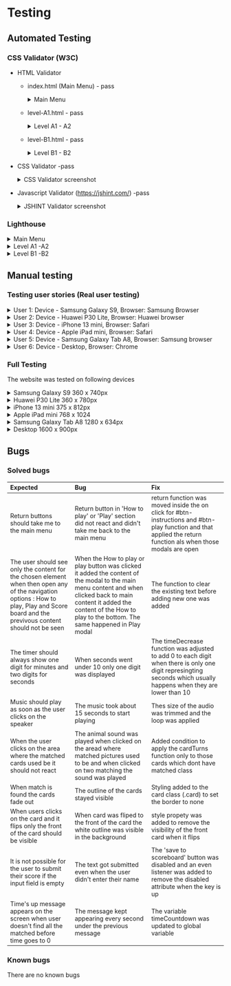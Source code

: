 # Testing

## Automated Testing 

### CSS Validator (W3C)
 * HTML Validator 
   * index.html (Main Menu) - pass
      <details>
      <summary>Main Menu</summary>
      <br>

      ![Index.html (Main Menu) Validation](./assets/readme_docs/automated_testing/w3c-validator-index-page.jpg.JPG)

      </details> 

   * level-A1.html - pass

      <details>
      <summary>Level A1 - A2</summary>
      <br>

      ![level-A1.html (Level A1 - A2) Validation](./assets/readme_docs/automated_testing/w3c-validator-level-A1-page.jpg)

      </details> 


   * level-B1.html - pass
     <details>
     <summary>Level B1 - B2</summary>
     <br>

     ![Contact.html (Level B1 - B2) Validation](./assets/readme_docs/automated_testing/w3c-validator-level-B1-page.JPG)

    </details>  


 * CSS Validator -pass
    
   <details>
   <summary>CSS Validator screenshot</summary>
   <br>
 
   ![Stylesheet Valiation](./assets/readme_docs/automated_testing/w3c-css-validator.JPG)

   </details>  

  * Javascript Validator (https://jshint.com/) -pass

    <details>
    <summary>JSHINT Validator screenshot</summary>
    <br>
  
    ![Javascript Valiation](./assets/readme_docs/automated_testing/jshint-validator-javascript.JPG)

    </details>   

### Lighthouse

<details>
<summary>Main Menu</summary>
<br>

* Desktop

![Main Menu Lighthouse test](./assets/readme_docs/automated_testing/lighthouse-main-menu-index-page-desktop.JPG)

* Mobile

![Main Menu Lighthouse test](./assets/readme_docs/automated_testing/lighthouse-main-menu-index-page-mobile.JPG)

</details> 

<details>
<summary>Level A1 -A2</summary>
<br>

![Level A1 -A2 page Lighthouse test](./assets/readme%20_docs/lighthouse%20test/Portfolio%20page.JPG)

</details> 

<details>
<summary>Level B1 -B2</summary>
<br>

![Contact page Lighthouse test](./assets/readme%20_docs/lighthouse%20test/Contact%20page.JPG)

</details> 

## Manual testing

### Testing user stories (Real user testing)

<details>
<summary> User 1:   Device -  Samsung Galaxy S9, Browser: Samsung Browser
</summary>
<br>

<details>
<summary> Main page
</summary>
<br>

| User stories | Feature | Expected result | Actual result |
|  :---| :---|  :---|  :---|
| 5  | Layout | Game as well as initial page and result fit the screen size and there is no need to sroll | Works as expected |
| 2  | Layout | All elements are visible  | Works as expected|
| 25 | Game name and game type description | Gives indication of the game type and who it is for| Works as expected|
| 1, 25 | Introduction to the game | Gives the description of the game and it's use | Works as expected|
| 2, 26 | Navigation buttons | Give me clear indication on where they will take me and are easy to read and it is intuitive| Works as expected|
|3 | Navigation buttons - How to play | When I click 'How to play' button it takes me to How to play section | Works as expected|
|3 | Navigation buttons - How to play on smaller devices| Instructions are easy to read and on smaller devices I have scroll option | Works as expected|
|4, 22, 29 | Navigation buttons  -Play | When I click 'Play buton'  it takes me to game options | Works as expected|
| 6, 36 | Navigation buttons  -Score board | When I click 'Score board'  it takes me to Scoreboard section | Works as expected|
| 7, 27 | Return button | When I click return button it takes me back to the main menu |
| 4, 27 | Play modal | I have two options of the games A1-A2 and  B1-B2 | Works as expected|
| 19, 36 | Score board | My score appears on the board | Works as expected|
| 4, 27 | Level options  A1-A2  button | A1-A2  button takes me to  A1-A2  game | Works as expected|
| 4, 24, 27 | Level options  B1-B2 button | B1-B2 button takes me to B1-B2 game|

</details> 

<details>
<summary> Game page
</summary>
<br>

| User stories | Feature | Expected result | Actual result |
|  :---| :---|  :---|  :---|
| User stories | Feature | Expected result | Actual result |
|  :---| :---|  :---|  :---|
| 15, 37 | Timer | Time starts as soon as the games loads | Works as expected|
| 15, 37 | Timer | Goes down by second | Works as expected|
| 16,38 | Turns | When I select two cards the counter of the turns goes up 1 both when they match and don’t match | Works as expected|
| 21, 39 | Music | When I click on the crossed speaker icon the cross is removed and the music starts playing |
| 5 | Cards | Card area fiths my screen size | Works as expected|
| 5 | Card  | When game loads there are 16 cards of the same color  |  Works as expected |
| 35 | Card  | When I click a card of my choice it turns around and I see a picture or a word  |  Works as expected |
| 11, 34 | Card  | Each time card turns  hear the pronunciation of the animal name |  Works as expected |
| 10 | Card  | When I click the card that is alreay selected  it doesn’t react : no animal name is said or card is not turned  |  Works as expected |
| 12 | Card  | When I find a match the cards dissaper and sound effect is played |  Works as expected |
| 13, 33 | Card  | When I don’t find a match cards turn back around  |  Works as expected |
| 10, 34 | Card  | When I click area where cards which I matched used to be it doesn’t react: no animal name is said neither can I hear a matched sound  |  Works as expected |
| 10, 14, 32 | Card | When I select two cards they stay face up long enough to see what picture or word is on the card |  Works as expected |
| 9, 31 | Card | With each new game cards are in a different position  |  Works as expected |

</details> 

<details>
<summary> Result section
</summary>
<br>
 
| User stories | Feature | Expected result | Actual result |
|  :---| :---|  :---|  :---|
| 17 | Time's up | When 2 minutes are over the game finished and Time'us message pop's up |  Works as expected |
| 17 | Well done  | When all pairs are matched Well done message pop's up |  Works as expected |
| 18, 36 | Points  | Underneath  the Well done message I can see how many points I earned  |  Works as expected |
| 19,36 | Input  | Input field shows text "Write your name here "  |  Works as expected |
| 19,36 | Input  | When I type anything in the field it overrides the placeholder message |  Works as expected |
| 19 | Save to the scoreboard button  | When I click save to the  score board button it saves my name in the scoreboard |  Works as expected |
| 19 | Save to the scoreboard button  | When I click save to the  score board button it saves my name in the scoreboard |  Works as expected |
| 20 | Save to the scoreboard button  | When I click save to the  score board button the text of the button changes to Saved  |  Works as expected |
| 8,30 | Try again button | When I click try again button it takes me to the same level  |  Works as expected |
| 2, 27 | Main menu button  | When I click Main menu  button it takes me to Main menu  |  Works as expected |

</details> 

<details>
<summary> Footer
</summary>
<br>

| User stories | Feature | Expected result | Actual result |
|  :---| :---|  :---|  :---|
| 40 | Link | When I click link it opens on a new page |  Works as expected |
| 40 | Link | When I click link it takes me to git hub page |  Works as expected |

</details> 

<details>
<summary> 404error page
</summary>
<br>

| User stories | Feature | Expected result | Actual result |
|  :---| :---|  :---|  :---|
| 41 | 404. html | When the game is not found I am directed to the page that tell me that the page is not found |  Works as expected |
| 42 | Back to the game button | When I click the back to the game button it takes me back to the the Main menu  |  Works as expected |

</details> 

</details> 

<details>
<summary> User 2:   Device -  Huawei P30 Lite, Browser: Huawei browser
</summary>
<br>

<details>
<summary> Main page
</summary>
<br>

| User stories | Feature | Expected result | Actual result |
|  :---| :---|  :---|  :---|
| 5  | Layout | Game as well as initial page and result fit the screen size and there is no need to sroll | Works as expected |
| 2  | Layout | All elements are visible  | Works as expected|
| 25 | Game name and game type description | Gives indication of the game type and who it is for| Works as expected|
| 1, 25 | Introduction to the game | Gives the description of the game and it's use | Works as expected|
| 2, 26 | Navigation buttons | Give me clear indication on where they will take me and are easy to read and it is intuitive| Works as expected|
|3 | Navigation buttons - How to play | When I click 'How to play' button it takes me to How to play section | Works as expected|
|3 | Navigation buttons - How to play on smaller devices| Instructions are easy to read and on smaller devices I have scroll option | Works as expected|
|4, 22, 29 | Navigation buttons  -Play | When I click 'Play buton'  it takes me to game options | Works as expected|
| 6, 36 | Navigation buttons  -Score board | When I click 'Score board'  it takes me to Scoreboard section | Works as expected|
| 7, 27 | Return button | When I click return button it takes me back to the main menu |
| 4, 27 | Play modal | I have two options of the games A1-A2 and  B1-B2 | Works as expected|
| 19, 36 | Score board | My score appears on the board | Works as expected|
| 4, 27 | Level options  A1-A2  button | A1-A2  button takes me to  A1-A2  game | Works as expected|
| 4, 24, 27 | Level options  B1-B2 button | B1-B2 button takes me to B1-B2 game|

</details> 

<details>
<summary> Game page
</summary>
<br>

| User stories | Feature | Expected result | Actual result |
|  :---| :---|  :---|  :---|
| User stories | Feature | Expected result | Actual result |
|  :---| :---|  :---|  :---|
| 15, 37 | Timer | Time starts as soon as the games loads | Works as expected|
| 15, 37 | Timer | Goes down by second | Works as expected|
| 16,38 | Turns | When I select two cards the counter of the turns goes up 1 both when they match and don’t match | Works as expected|
| 21, 39 | Music | When I click on the crossed speaker icon the cross is removed and the music starts playing |
| 5 | Cards | Card area fiths my screen size | Works as expected|
| 5 | Card  | When game loads there are 16 cards of the same color  |  Works as expected |
| 35 | Card  | When I click a card of my choice it turns around and I see a picture or a word  |  Works as expected |
| 11, 34 | Card  | Each time card turns  hear the pronunciation of the animal name |  Works as expected |
| 10 | Card  | When I click the card that is alreay selected  it doesn’t react : no animal name is said or card is not turned  |  Works as expected |
| 12 | Card  | When I find a match the cards dissaper and sound effect is played |  Works as expected |
| 13, 33 | Card  | When I don’t find a match cards turn back around  |  Works as expected |
| 10, 34 | Card  | When I click area where cards which I matched used to be it doesn’t react: no animal name is said neither can I hear a matched sound  |  Works as expected |
| 10, 14, 32 | Card | When I select two cards they stay face up long enough to see what picture or word is on the card |  Works as expected |
| 9, 31 | Card | With each new game cards are in a different position  |  Works as expected |

</details> 

<details>
<summary> Result section
</summary>
<br>
 
| User stories | Feature | Expected result | Actual result |
|  :---| :---|  :---|  :---|
| 17 | Time's up | When 2 minutes are over the game finished and Time'us message pop's up |  Works as expected |
| 17 | Well done  | When all pairs are matched Well done message pop's up |  Works as expected |
| 18, 36 | Points  | Underneath  the Well done message I can see how many points I earned  |  Works as expected |
| 19,36 | Input  | Input field shows text "Write your name here "  |  Works as expected |
| 19,36 | Input  | When I type anything in the field it overrides the placeholder message |  Works as expected |
| 19 | Save to the scoreboard button  | When I click save to the  score board button it saves my name in the scoreboard |  Works as expected |
| 19 | Save to the scoreboard button  | When I click save to the  score board button it saves my name in the scoreboard |  Works as expected |
| 20 | Save to the scoreboard button  | When I click save to the  score board button the text of the button changes to Saved  |  Works as expected |
| 8,30 | Try again button | When I click try again button it takes me to the same level  |  Works as expected |
| 2, 27 | Main menu button  | When I click Main menu  button it takes me to Main menu  |  Works as expected |

</details> 

<details>
<summary> Footer
</summary>
<br>

| User stories | Feature | Expected result | Actual result |
|  :---| :---|  :---|  :---|
| 40 | Link | When I click link it opens on a new page |  Works as expected |
| 40 | Link | When I click link it takes me to git hub page |  Works as expected |

</details> 

<details>
<summary> 404error page
</summary>
<br>

| User stories | Feature | Expected result | Actual result |
|  :---| :---|  :---|  :---|
| 41 | 404. html | When the game is not found I am directed to the page that tell me that the page is not found |  Works as expected |
| 42 | Back to the game button | When I click the back to the game button it takes me back to the the Main menu  |  Works as expected |

</details> 

</details> 

<details>
<summary> User 3:   Device -  iPhone 13 mini, Browser: Safari
</summary>
<br>

<details>
<summary> Main page
</summary>
<br>

| User stories | Feature | Expected result | Actual result |
|  :---| :---|  :---|  :---|
| 5  | Layout | Game as well as initial page and result fit the screen size and there is no need to sroll | Works as expected |
| 2  | Layout | All elements are visible  | Works as expected|
| 25 | Game name and game type description | Gives indication of the game type and who it is for| Works as expected|
| 1, 25 | Introduction to the game | Gives the description of the game and it's use | Works as expected|
| 2, 26 | Navigation buttons | Give me clear indication on where they will take me and are easy to read and it is intuitive| Works as expected|
|3 | Navigation buttons - How to play | When I click 'How to play' button it takes me to How to play section | Works as expected|
|3 | Navigation buttons - How to play on smaller devices| Instructions are easy to read and on smaller devices I have scroll option | Works as expected|
|4, 22, 29 | Navigation buttons  -Play | When I click 'Play buton'  it takes me to game options | Works as expected|
| 6, 36 | Navigation buttons  -Score board | When I click 'Score board'  it takes me to Scoreboard section | Works as expected|
| 7, 27 | Return button | When I click return button it takes me back to the main menu |
| 4, 27 | Play modal | I have two options of the games A1-A2 and  B1-B2 | Works as expected|
| 19, 36 | Score board | My score appears on the board | Works as expected|
| 4, 27 | Level options  A1-A2  button | A1-A2  button takes me to  A1-A2  game | Works as expected|
| 4, 24, 27 | Level options  B1-B2 button | B1-B2 button takes me to B1-B2 game|

</details> 

<details>
<summary> Game page
</summary>
<br>

| User stories | Feature | Expected result | Actual result |
|  :---| :---|  :---|  :---|
| User stories | Feature | Expected result | Actual result |
|  :---| :---|  :---|  :---|
| 15, 37 | Timer | Time starts as soon as the games loads | Works as expected|
| 15, 37 | Timer | Goes down by second | Works as expected|
| 16,38 | Turns | When I select two cards the counter of the turns goes up 1 both when they match and don’t match | Works as expected|
| 21, 39 | Music | When I click on the crossed speaker icon the cross is removed and the music starts playing |
| 5 | Cards | Card area fiths my screen size | Works as expected|
| 5 | Card  | When game loads there are 16 cards of the same color  |  Works as expected |
| 35 | Card  | When I click a card of my choice it turns around and I see a picture or a word  |  Works as expected |
| 11, 34 | Card  | Each time card turns  hear the pronunciation of the animal name |  Works as expected |
| 10 | Card  | When I click the card that is alreay selected  it doesn’t react : no animal name is said or card is not turned  |  Works as expected |
| 12 | Card  | When I find a match the cards dissaper and sound effect is played |  Works as expected |
| 13, 33 | Card  | When I don’t find a match cards turn back around  |  Works as expected |
| 10, 34 | Card  | When I click area where cards which I matched used to be it doesn’t react: no animal name is said neither can I hear a matched sound  |  Works as expected |
| 10, 14, 32 | Card | When I select two cards they stay face up long enough to see what picture or word is on the card |  Works as expected |
| 9, 31 | Card | With each new game cards are in a different position  |  Works as expected |

</details> 

<details>
<summary> Result section
</summary>
<br>
 
| User stories | Feature | Expected result | Actual result |
|  :---| :---|  :---|  :---|
| 17 | Time's up | When 2 minutes are over the game finished and Time'us message pop's up |  Works as expected |
| 17 | Well done  | When all pairs are matched Well done message pop's up |  Works as expected |
| 18, 36 | Points  | Underneath  the Well done message I can see how many points I earned  |  Works as expected |
| 19,36 | Input  | Input field shows text "Write your name here "  |  Works as expected |
| 19,36 | Input  | When I type anything in the field it overrides the placeholder message |  Works as expected |
| 19 | Save to the scoreboard button  | When I click save to the  score board button it saves my name in the scoreboard |  Works as expected |
| 19 | Save to the scoreboard button  | When I click save to the  score board button it saves my name in the scoreboard |  Works as expected |
| 20 | Save to the scoreboard button  | When I click save to the  score board button the text of the button changes to Saved  |  Works as expected |
| 8,30 | Try again button | When I click try again button it takes me to the same level  |  Works as expected |
| 2, 27 | Main menu button  | When I click Main menu  button it takes me to Main menu  |  Works as expected |

</details> 

<details>
<summary> Footer
</summary>
<br>

| User stories | Feature | Expected result | Actual result |
|  :---| :---|  :---|  :---|
| 40 | Link | When I click link it opens on a new page |  Works as expected |
| 40 | Link | When I click link it takes me to git hub page |  Works as expected |

</details> 

<details>
<summary> 404error page
</summary>
<br>

| User stories | Feature | Expected result | Actual result |
|  :---| :---|  :---|  :---|
| 41 | 404. html | When the game is not found I am directed to the page that tell me that the page is not found |  Works as expected |
| 42 | Back to the game button | When I click the back to the game button it takes me back to the the Main menu  |  Works as expected |

</details> 

</details> 

<details>
<summary> User 4:   Device -  Apple iPad mini, Browser: Safari
</summary>
<br>

<details>
<summary> Main page
</summary>
<br>

| User stories | Feature | Expected result | Actual result |
|  :---| :---|  :---|  :---|
| 5  | Layout | Game as well as initial page and result fit the screen size and there is no need to sroll | Works as expected |
| 2  | Layout | All elements are visible  | Works as expected|
| 25 | Game name and game type description | Gives indication of the game type and who it is for| Works as expected|
| 1, 25 | Introduction to the game | Gives the description of the game and it's use | Works as expected|
| 2, 26 | Navigation buttons | Give me clear indication on where they will take me and are easy to read and it is intuitive| Works as expected|
|3 | Navigation buttons - How to play | When I click 'How to play' button it takes me to How to play section | Works as expected|
|3 | Navigation buttons - How to play on smaller devices| Instructions are easy to read and on smaller devices I have scroll option | Works as expected|
|4, 22, 29 | Navigation buttons  -Play | When I click 'Play buton'  it takes me to game options | Works as expected|
| 6, 36 | Navigation buttons  -Score board | When I click 'Score board'  it takes me to Scoreboard section | Works as expected|
| 7, 27 | Return button | When I click return button it takes me back to the main menu |
| 4, 27 | Play modal | I have two options of the games A1-A2 and  B1-B2 | Works as expected|
| 19, 36 | Score board | My score appears on the board | Works as expected|
| 4, 27 | Level options  A1-A2  button | A1-A2  button takes me to  A1-A2  game | Works as expected|
| 4, 24, 27 | Level options  B1-B2 button | B1-B2 button takes me to B1-B2 game|

</details> 

<details>
<summary> Game page
</summary>
<br>

| User stories | Feature | Expected result | Actual result |
|  :---| :---|  :---|  :---|
| User stories | Feature | Expected result | Actual result |
|  :---| :---|  :---|  :---|
| 15, 37 | Timer | Time starts as soon as the games loads | Works as expected|
| 15, 37 | Timer | Goes down by second | Works as expected|
| 16,38 | Turns | When I select two cards the counter of the turns goes up 1 both when they match and don’t match | Works as expected|
| 21, 39 | Music | When I click on the crossed speaker icon the cross is removed and the music starts playing |
| 5 | Cards | Card area fiths my screen size | Works as expected|
| 5 | Card  | When game loads there are 16 cards of the same color  |  Works as expected |
| 35 | Card  | When I click a card of my choice it turns around and I see a picture or a word  |  Works as expected |
| 11, 34 | Card  | Each time card turns  hear the pronunciation of the animal name |  Works as expected |
| 10 | Card  | When I click the card that is alreay selected  it doesn’t react : no animal name is said or card is not turned  |  Works as expected |
| 12 | Card  | When I find a match the cards dissaper and sound effect is played |  Works as expected |
| 13, 33 | Card  | When I don’t find a match cards turn back around  |  Works as expected |
| 10, 34 | Card  | When I click area where cards which I matched used to be it doesn’t react: no animal name is said neither can I hear a matched sound  |  Works as expected |
| 10, 14, 32 | Card | When I select two cards they stay face up long enough to see what picture or word is on the card |  Works as expected |
| 9, 31 | Card | With each new game cards are in a different position  |  Works as expected |

</details> 

<details>
<summary> Result section
</summary>
<br>
 
| User stories | Feature | Expected result | Actual result |
|  :---| :---|  :---|  :---|
| 17 | Time's up | When 2 minutes are over the game finished and Time'us message pop's up |  Works as expected |
| 17 | Well done  | When all pairs are matched Well done message pop's up |  Works as expected |
| 18, 36 | Points  | Underneath  the Well done message I can see how many points I earned  |  Works as expected |
| 19,36 | Input  | Input field shows text "Write your name here "  |  Works as expected |
| 19,36 | Input  | When I type anything in the field it overrides the placeholder message |  Works as expected |
| 19 | Save to the scoreboard button  | When I click save to the  score board button it saves my name in the scoreboard |  Works as expected |
| 19 | Save to the scoreboard button  | When I click save to the  score board button it saves my name in the scoreboard |  Works as expected |
| 20 | Save to the scoreboard button  | When I click save to the  score board button the text of the button changes to Saved  |  Works as expected |
| 8,30 | Try again button | When I click try again button it takes me to the same level  |  Works as expected |
| 2, 27 | Main menu button  | When I click Main menu  button it takes me to Main menu  |  Works as expected |

</details> 

<details>
<summary> Footer
</summary>
<br>

| User stories | Feature | Expected result | Actual result |
|  :---| :---|  :---|  :---|
| 40 | Link | When I click link it opens on a new page |  Works as expected |
| 40 | Link | When I click link it takes me to git hub page |  Works as expected |

</details> 

<details>
<summary> 404error page
</summary>
<br>

| User stories | Feature | Expected result | Actual result |
|  :---| :---|  :---|  :---|
| 41 | 404. html | When the game is not found I am directed to the page that tell me that the page is not found |  Works as expected |
| 42 | Back to the game button | When I click the back to the game button it takes me back to the the Main menu  |  Works as expected |

</details> 

</details> 

<details>
<summary> User 5:   Device -  Samsung Galaxy Tab A8, Browser: Samsung browser
</summary>
<br>

<details>
<summary> Main page
</summary>
<br>

| User stories | Feature | Expected result | Actual result |
|  :---| :---|  :---|  :---|
| 5  | Layout | Game as well as initial page and result fit the screen size and there is no need to sroll | Works as expected |
| 2  | Layout | All elements are visible  | Works as expected|
| 25 | Game name and game type description | Gives indication of the game type and who it is for| Works as expected|
| 1, 25 | Introduction to the game | Gives the description of the game and it's use | Works as expected|
| 2, 26 | Navigation buttons | Give me clear indication on where they will take me and are easy to read and it is intuitive| Works as expected|
|3 | Navigation buttons - How to play | When I click 'How to play' button it takes me to How to play section | Works as expected|
|3 | Navigation buttons - How to play on smaller devices| Instructions are easy to read and on smaller devices I have scroll option | Works as expected|
|4, 22, 29 | Navigation buttons  -Play | When I click 'Play buton'  it takes me to game options | Works as expected|
| 6, 36 | Navigation buttons  -Score board | When I click 'Score board'  it takes me to Scoreboard section | Works as expected|
| 7, 27 | Return button | When I click return button it takes me back to the main menu |
| 4, 27 | Play modal | I have two options of the games A1-A2 and  B1-B2 | Works as expected|
| 19, 36 | Score board | My score appears on the board | Works as expected|
| 4, 27 | Level options  A1-A2  button | A1-A2  button takes me to  A1-A2  game | Works as expected|
| 4, 24, 27 | Level options  B1-B2 button | B1-B2 button takes me to B1-B2 game|

</details> 

<details>
<summary> Game page
</summary>
<br>

| User stories | Feature | Expected result | Actual result |
|  :---| :---|  :---|  :---|
| User stories | Feature | Expected result | Actual result |
|  :---| :---|  :---|  :---|
| 15, 37 | Timer | Time starts as soon as the games loads | Works as expected|
| 15, 37 | Timer | Goes down by second | Works as expected|
| 16,38 | Turns | When I select two cards the counter of the turns goes up 1 both when they match and don’t match | Works as expected|
| 21, 39 | Music | When I click on the crossed speaker icon the cross is removed and the music starts playing |
| 5 | Cards | Card area fiths my screen size | Works as expected|
| 5 | Card  | When game loads there are 16 cards of the same color  |  Works as expected |
| 35 | Card  | When I click a card of my choice it turns around and I see a picture or a word  |  Works as expected |
| 11, 34 | Card  | Each time card turns  hear the pronunciation of the animal name |  Works as expected |
| 10 | Card  | When I click the card that is alreay selected  it doesn’t react : no animal name is said or card is not turned  |  Works as expected |
| 12 | Card  | When I find a match the cards dissaper and sound effect is played |  Works as expected |
| 13, 33 | Card  | When I don’t find a match cards turn back around  |  Works as expected |
| 10, 34 | Card  | When I click area where cards which I matched used to be it doesn’t react: no animal name is said neither can I hear a matched sound  |  Works as expected |
| 10, 14, 32 | Card | When I select two cards they stay face up long enough to see what picture or word is on the card |  Works as expected |
| 9, 31 | Card | With each new game cards are in a different position  |  Works as expected |

</details> 

<details>
<summary> Result section
</summary>
<br>
 
| User stories | Feature | Expected result | Actual result |
|  :---| :---|  :---|  :---|
| 17 | Time's up | When 2 minutes are over the game finished and Time'us message pop's up |  Works as expected |
| 17 | Well done  | When all pairs are matched Well done message pop's up |  Works as expected |
| 18, 36 | Points  | Underneath  the Well done message I can see how many points I earned  |  Works as expected |
| 19,36 | Input  | Input field shows text "Write your name here "  |  Works as expected |
| 19,36 | Input  | When I type anything in the field it overrides the placeholder message |  Works as expected |
| 19 | Save to the scoreboard button  | When I click save to the  score board button it saves my name in the scoreboard |  Works as expected |
| 19 | Save to the scoreboard button  | When I click save to the  score board button it saves my name in the scoreboard |  Works as expected |
| 20 | Save to the scoreboard button  | When I click save to the  score board button the text of the button changes to Saved  |  Works as expected |
| 8,30 | Try again button | When I click try again button it takes me to the same level  |  Works as expected |
| 2, 27 | Main menu button  | When I click Main menu  button it takes me to Main menu  |  Works as expected |

</details> 

<details>
<summary> Footer
</summary>
<br>

| User stories | Feature | Expected result | Actual result |
|  :---| :---|  :---|  :---|
| 40 | Link | When I click link it opens on a new page |  Works as expected |
| 40 | Link | When I click link it takes me to git hub page |  Works as expected |

</details> 

<details>
<summary> 404error page
</summary>
<br>

| User stories | Feature | Expected result | Actual result |
|  :---| :---|  :---|  :---|
| 41 | 404. html | When the game is not found I am directed to the page that tell me that the page is not found |  Works as expected |
| 42 | Back to the game button | When I click the back to the game button it takes me back to the the Main menu  |  Works as expected |

</details> 

</details> 

<details>
<summary> User 6:   Device -  Desktop, Browser: Chrome
</summary>
<br>

<details>
<summary> Main page
</summary>
<br>

| User stories | Feature | Expected result | Actual result |
|  :---| :---|  :---|  :---|
| 5  | Layout | Game as well as initial page and result fit the screen size and there is no need to sroll | Works as expected |
| 2  | Layout | All elements are visible  | Works as expected|
| 25 | Game name and game type description | Gives indication of the game type and who it is for| Works as expected|
| 1, 25 | Introduction to the game | Gives the description of the game and it's use | Works as expected|
| 2, 26 | Navigation buttons | Give me clear indication on where they will take me and are easy to read and it is intuitive| Works as expected|
|3 | Navigation buttons - How to play | When I click 'How to play' button it takes me to How to play section | Works as expected|
|3 | Navigation buttons - How to play on smaller devices| Instructions are easy to read and on smaller devices I have scroll option | Works as expected|
|4, 22, 29 | Navigation buttons  -Play | When I click 'Play buton'  it takes me to game options | Works as expected|
| 6, 36 | Navigation buttons  -Score board | When I click 'Score board'  it takes me to Scoreboard section | Works as expected|
| 7, 27 | Return button | When I click return button it takes me back to the main menu |
| 4, 27 | Play modal | I have two options of the games A1-A2 and  B1-B2 | Works as expected|
| 19, 36 | Score board | My score appears on the board | Works as expected|
| 4, 27 | Level options  A1-A2  button | A1-A2  button takes me to  A1-A2  game | Works as expected|
| 4, 24, 27 | Level options  B1-B2 button | B1-B2 button takes me to B1-B2 game|

</details> 

<details>
<summary> Game page
</summary>
<br>

| User stories | Feature | Expected result | Actual result |
|  :---| :---|  :---|  :---|
| User stories | Feature | Expected result | Actual result |
|  :---| :---|  :---|  :---|
| 15, 37 | Timer | Time starts as soon as the games loads | Works as expected|
| 15, 37 | Timer | Goes down by second | Works as expected|
| 16,38 | Turns | When I select two cards the counter of the turns goes up 1 both when they match and don’t match | Works as expected|
| 21, 39 | Music | When I click on the crossed speaker icon the cross is removed and the music starts playing |
| 5 | Cards | Card area fiths my screen size | Works as expected|
| 5 | Card  | When game loads there are 16 cards of the same color  |  Works as expected |
| 35 | Card  | When I click a card of my choice it turns around and I see a picture or a word  |  Works as expected |
| 11, 34 | Card  | Each time card turns  hear the pronunciation of the animal name |  Works as expected |
| 10 | Card  | When I click the card that is alreay selected  it doesn’t react : no animal name is said or card is not turned  |  Works as expected |
| 12 | Card  | When I find a match the cards dissaper and sound effect is played |  Works as expected |
| 13, 33 | Card  | When I don’t find a match cards turn back around  |  Works as expected |
| 10, 34 | Card  | When I click area where cards which I matched used to be it doesn’t react: no animal name is said neither can I hear a matched sound  |  Works as expected |
| 10, 14, 32 | Card | When I select two cards they stay face up long enough to see what picture or word is on the card |  Works as expected |
| 9, 31 | Card | With each new game cards are in a different position  |  Works as expected |

</details> 

<details>
<summary> Result section
</summary>
<br>
 
| User stories | Feature | Expected result | Actual result |
|  :---| :---|  :---|  :---|
| 17 | Time's up | When 2 minutes are over the game finished and Time'us message pop's up |  Works as expected |
| 17 | Well done  | When all pairs are matched Well done message pop's up |  Works as expected |
| 18, 36 | Points  | Underneath  the Well done message I can see how many points I earned  |  Works as expected |
| 19,36 | Input  | Input field shows text "Write your name here "  |  Works as expected |
| 19,36 | Input  | When I type anything in the field it overrides the placeholder message |  Works as expected |
| 19 | Save to the scoreboard button  | When I click save to the  score board button it saves my name in the scoreboard |  Works as expected |
| 19 | Save to the scoreboard button  | When I click save to the  score board button it saves my name in the scoreboard |  Works as expected |
| 20 | Save to the scoreboard button  | When I click save to the  score board button the text of the button changes to Saved  |  Works as expected |
| 8,30 | Try again button | When I click try again button it takes me to the same level  |  Works as expected |
| 2, 27 | Main menu button  | When I click Main menu  button it takes me to Main menu  |  Works as expected |

</details> 

<details>
<summary> Footer
</summary>
<br>

| User stories | Feature | Expected result | Actual result |
|  :---| :---|  :---|  :---|
| 40 | Link | When I click link it opens on a new page |  Works as expected |
| 40 | Link | When I click link it takes me to git hub page |  Works as expected |

</details> 

<details>
<summary> 404error page
</summary>
<br>

| User stories | Feature | Expected result | Actual result |
|  :---| :---|  :---|  :---|
| 41 | 404. html | When the game is not found I am directed to the page that tell me that the page is not found |  Works as expected |
| 42 | Back to the game button | When I click the back to the game button it takes me back to the the Main menu  |  Works as expected |

</details> 

</details> 



</details> 


### Full Testing

The website was tested on following devices

<details>
<summary>Samsung Galaxy S9  360 x 740px </summary>
<ul>

 <details>
 <summary>Main menu</summary>
 
![Main menu 1](./assets/readme_docs/full_testing/samsung_s9/main-menu.PNG)
![Main menu 2](./assets/readme_docs/full_testing/samsung_s9/main-menu-how-to-play.PNG)
![Main menu 3](./assets/readme_docs/full_testing/samsung_s9/main-menu-play.PNG)
![Main menu 4](./assets/readme_docs/full_testing/samsung_s9/main-menu-score-board.PNG)
![Main menu 5](./assets/readme_docs/full_testing/samsung_s9/main-menu-score-board-scores.PNG)

 </details> 

 <details>
 <summary>Game</summary>
 
![Game](./assets/readme_docs/full_testing/samsung_s9/game-page.PNG)


 </details> 

 <details>
 <summary>Result</summary>
 
![Time's up](./assets/readme_docs/full_testing/samsung_s9/times%20up.PNG)
![You win ](./assets/readme_docs/full_testing/samsung_s9/you-win.PNG)


 </details> 

 <details>
  <summary>404</summary>
 
![404](./assets/readme_docs/full_testing/samsung_s9/404page.PNG)



 </details> 

</ul>
</details> 


<details>
<summary>Huawei P30 Lite 360 x 780px</summary>
<ul>

 <details>
 <summary>Main menu</summary>
 
![Main menu 1](./assets/readme_docs/full_testing/huawei_p30_lite/main-menu.PNG)
![Main menu 2](./assets/readme_docs/full_testing/huawei_p30_lite/main-menu-how-to-play.PNG)
![Main menu 3](./assets/readme_docs/full_testing/huawei_p30_lite/main-menu-play.PNG)
![Main menu 4](./assets/readme_docs/full_testing/huawei_p30_lite/score-board.PNG)
![Main menu 5](./assets/readme_docs/full_testing/huawei_p30_lite/score-board-score.PNG)


 </details> 

 <details>
 <summary>Game</summary>
 
![Game](./assets/readme_docs/full_testing/huawei_p30_lite/card-page.PNG)

 </details> 

 <details>
 <summary>Result</summary>
 
![Times up](./assets/readme_docs/full_testing/huawei_p30_lite/times%20up.PNG)
![You win](./assets/readme_docs/full_testing/huawei_p30_lite/you-win.PNG)


 </details> 

  <details>
 <summary>404 page</summary>
 
![404 page](./assets/readme_docs/full_testing/huawei_p30_lite/404page.PNG)



 </details> 

</ul>
</details> 


<details>
<summary>iPhone 13 mini 375 x 812px</summary>
<ul>

 <details>
 <summary>Main menu</summary>
 
![Main menu 1](./assets/readme_docs/full_testing/iphone13_mini/main-menu.PNG)
![Main menu2](./assets/readme_docs/full_testing/iphone13_mini/main-menu-how-to-play-play.PNG)
![Main menu 3](./assets/readme_docs/full_testing/iphone13_mini/main-menu-how-to-play.PNG)
![Main menu 4](./assets/readme_docs/full_testing/iphone13_mini/main-menu-score-board.PNG)
![Main menu 5](./assets/readme_docs/full_testing/iphone13_mini/score-board-score.PNG)

 </details> 

 <details>
 <summary>Game</summary>
 
![Game](./assets/readme_docs/full_testing/iphone13_mini/game-page.PNG)

 </details> 

 <details>
 <summary>Result</summary>
 
![Time's up](./assets/readme_docs/full_testing/iphone13_mini/times%20up.PNG)
![You win](./assets/readme_docs/full_testing/iphone13_mini/you-win.PNG)


 </details> 

 <details>
 <summary>404 page</summary>
 
![404 page](./assets/readme_docs/full_testing/iphone13_mini/404page.PNG)



 </details> 

</ul>
</details> 



<details>
<summary>Apple iPad mini 768 x 1024</summary>
<ul>

 <details>
 <summary>Main Menu </summary>
 
![Main Menu 1](./assets/readme_docs/full_testing/apple_ipad_mini/main-menu.PNG)
![Main Menu 2](./assets/readme_docs/full_testing/apple_ipad_mini/main-menu-how-to-play.PNG)
![Main Menu 3](./assets/readme_docs/full_testing/apple_ipad_mini/main-menu-play.PNG)
![Main Menu 4](./assets/readme_docs/full_testing/apple_ipad_mini/main-menu-how-to-score-board.PNG)
![Main Menu 5](./assets/readme_docs/full_testing/apple_ipad_mini/main-menu-how-to-score-board-score.PNG)


 </details> 

 <details>
 <summary>Game</summary>
 
![Game](./assets/readme_docs/full_testing/apple_ipad_mini/game-page.PNG)


 </details> 

 <details>
 <summary>Result</summary>
 
![Time's up](./assets/readme_docs/full_testing/apple_ipad_mini/times-up.PNG)
![You win](./assets/readme_docs/full_testing/apple_ipad_mini/you-win.PNG)


 </details> 

  <details>
 <summary>404 page</summary>
 
![404 page](./assets/readme_docs/full_testing/apple_ipad_mini/404page.PNG)



 </details> 
</ul>
</details> 

 <details>

<summary>Samsung Galaxy Tab A8  1280 x 634px </summary>
<ul>

 <details>
 <summary>Main Menu</summary>
 
![Main Menu 1](./assets/readme_docs/full_testing/samsung_galaxy_tab_a8/main-menu.PNG)
![Main Menu 2](./assets/readme_docs/full_testing/samsung_galaxy_tab_a8/main-menu-how-to-play.PNG)
![Main Menu 3](./assets/readme_docs/full_testing/samsung_galaxy_tab_a8/main-menu-play.PNG)
![Main Menu 4](./assets/readme_docs/full_testing/samsung_galaxy_tab_a8/main-menu-score-board.PNG)
![Main Menu 5](./assets/readme_docs/full_testing/samsung_galaxy_tab_a8/main-menu-score-board-score.PNG)

 </details> 

  <details>

 <summary>Game</summary>
 
![Game](./assets/readme_docs/full_testing/samsung_galaxy_tab_a8/game-page.PNG)


 </details> 

 <details>
 <summary>Result</summary>
 
![Time's up](./assets/readme_docs/full_testing/samsung_galaxy_tab_a8/times-up.PNG)
![You -win](./assets/readme_docs/full_testing/samsung_galaxy_tab_a8/you-win.PNG)


 </details> 

 <details>
 <summary>404 page</summary>
 
![404 page](./assets/readme_docs/full_testing/samsung_galaxy_tab_a8/404page.PNG)



 </details> 

</ul>
</details> 

<details>
<summary>Desktop 1600 x 900px</summary>
<ul>

 <details>
 <summary>Main Menu</summary>
 
![Main Men 1](./assets/readme_docs/full_testing/desktop/main-menu.PNG)
![Main Men 2](./assets/readme_docs/full_testing/desktop/main-menu-how-to-play.PNG)
![Main Men 3](./assets/readme_docs/full_testing/desktop/main-menu-play.PNG)
![Main Men 4](./assets/readme_docs/full_testing/desktop/main-menu-score-board.PNG)
![Main Men 5](./assets/readme_docs/full_testing/desktop/score-board-score.PNG)

 </details> 

 <details>
 <summary>Game</summary>
 
![Game](./assets/readme_docs/full_testing/desktop/game-page.PNG)

 </details> 

 <details>
 <summary>Result</summary>
 
![Time's up](./assets/readme_docs/full_testing/desktop/times-up.PNG)
![You win](./assets/readme_docs/full_testing/desktop/you-win.PNG)


 </details> 

 <details>
 <summary>404 page</summary>
 
![404 page](./assets/readme_docs/full_testing/desktop/404page.PNG)

 </details> 

</ul>
</details> 


</ul>
</details> 


## Bugs

### Solved bugs 
 |  Expected |  Bug |  Fix |
 |  :---| :---|  :---|
 | Return buttons should take me to the main menu | Return button in 'How to play' or 'Play' section did not react and didn't take me back to the main menu|return function was moved inside the on click for #btn-instructions and  #btn-play function and that applied the return function als when those modals are open |
 | The user should see only the content for the chosen element when then open any of the navigation options : How to play, Play and Score board and the previvous content should not be seen  | When the How to play or play button was clicked it added the content of the modal to the main menu content and when clicked back to main content it added the content of the How to play to the bottom. The same happened in Play modal | The function to clear the existing text before adding new one was added 
 | The timer should always show one digit for minutes and two digits for seconds | When seconds went under 10 only one digit was displayed | The timeDecrease function was adjusted to add 0 to each digit when there is only one digit represingting seconds which usually happens when they are lower than  10 |
 |Music should play as soon as the user clicks on the speaker | The music took about  15 seconds to start playing | Thes size of the audio was trimmed and the loop was applied
 | When the user clicks on the area where the matched cards used be it should not react| The animal sound was played when clicked on the aread where matched pictures used to be and when clicked on two matching the sound was played |  Added condition to apply the cardTurns function only to those cards which dont have matched class
 | When match is found the cards fade out | The outline of the cards stayed visible  | Styling added to the card class (.card) to set the border to none |
 | When users clicks on the card and it flips only the front of the card should be visible| When card was fliped to the front of the card the white outline was visible in the background  | style propety was added to remove the visibility of the front card when it flips|
 |It is not possible for the user to submit their score if the input field is empty | The text got submitted even when the user didn't enter their name | The 'save to scoreboard' button was disabled and an even listener was added to remove the disabled attribute when the key is up|
 | Time's up message appears on the screen when user doesn't find all the matched before time goes to 0 | The message kept appearing every second under the previous message | The variable timeCountdown was updated to global variable

### Known bugs
There are no known bugs


